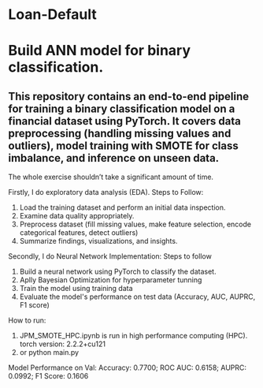 # Loan-Default
# Build ANN model for binary classification.

## This repository contains an end-to-end pipeline for training a binary classification model on a financial dataset using PyTorch. It covers data preprocessing (handling missing values and outliers), model training with SMOTE for class imbalance, and inference on unseen data.

The whole exercise shouldn’t take a significant amount of time.

Firstly, I do exploratory data analysis (EDA). Steps to Follow:
  1. Load the training dataset and perform an initial data inspection.
  2. Examine data quality appropriately.
  3. Preprocess dataset (fill missing values, make feature selection, encode categorical features, detect outliers)
  4. Summarize findings, visualizations, and insights.

Secondly, I do Neural Network Implementation: Steps to follow
  1. Build a neural network using PyTorch to classify the dataset.
  2. Aplly Bayesian Optimization for hyperparameter tunning
  3. Train the model using training data
  4. Evaluate the model's performance on test data (Accuracy, AUC, AUPRC, F1 score)


How to run:
1. JPM_SMOTE_HPC.ipynb is run in high performance computing (HPC). torch version: 2.2.2+cu121
2. or python main.py


Model Performance on Val:
Accuracy: 0.7700;
ROC AUC: 0.6158;
AUPRC: 0.0992;
F1 Score: 0.1606
